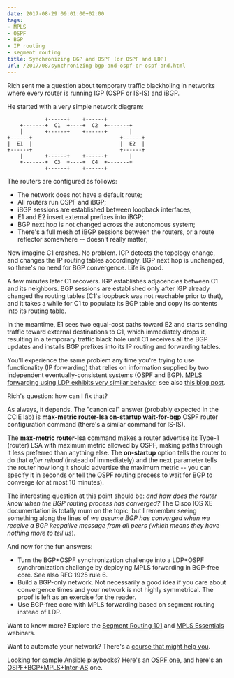 ```yaml
---
date: 2017-08-29 09:01:00+02:00
tags:
- MPLS
- OSPF
- BGP
- IP routing
- segment routing
title: Synchronizing BGP and OSPF (or OSPF and LDP)
url: /2017/08/synchronizing-bgp-and-ospf-or-ospf-and.html
---
```

Rich sent me a question about temporary traffic blackholing in networks where every router is running IGP (OSPF or IS-IS) and iBGP.

He started with a very simple network diagram:
<!--more-->
``` {.code}
            +------+    +------+
    +-------+  C1  +----+  C2  +-------+
    |       +------+    +------+       |
+------+                            +------+
|  E1  |                            |  E2  |
+------+                            +------+
    |       +------+    +------+       |
    +-------+  C3  +----+  C4  +-------+
            +------+    +------+
```

The routers are configured as follows:

-   The network does not have a default route;
-   All routers run OSPF and iBGP;
-   iBGP sessions are established between loopback interfaces;
-   E1 and E2 insert external prefixes into iBGP;
-   BGP next hop is not changed across the autonomous system;
-   There's a full mesh of iBGP sessions between the routers, or a route reflector somewhere -- doesn't really matter;

Now imagine C1 crashes. No problem. IGP detects the topology change, and changes the IP routing tables accordingly. BGP next hop is unchanged, so there's no need for BGP convergence. Life is good.

A few minutes later C1 recovers. IGP establishes adjacencies between C1 and its neighbors. BGP sessions are established only after IGP already changed the routing tables (C1's loopback was not reachable prior to that), and it takes a while for C1 to populate its BGP table and copy its contents into its routing table.

In the meantime, E1 sees two equal-cost paths toward E2 and starts sending traffic toward external destinations to C1, which immediately drops it, resulting in a temporary traffic black hole until C1 receives all the BGP updates and installs BGP prefixes into its IP routing and forwarding tables.

You'll experience the same problem any time you're trying to use functionality (IP forwarding) that relies on information supplied by two independent eventually-consistent systems (OSPF and BGP). [MPLS forwarding using LDP exhibits very similar behavior](https://blog.ipspace.net/2011/11/ldp-igp-synchronization-in-mpls.html); see also [this blog post](http://blog.ipspace.net/2008/02/use-slow-igp-startup-in-ldp-only-mpls.html).

Rich's question: how can I fix that?

As always, it depends. The "canonical" answer (probably expected in the CCIE lab) is **max-metric router-lsa on-startup wait-for-bgp** OSPF router configuration command (there's a similar command for IS-IS).

The **max-metric router-lsa** command makes a router advertise its Type-1 (router) LSA with maximum metric allowed by OSPF, making paths through it less preferred than anything else. The **on-startup** option tells the router to do that *after reload* (instead of immediately) and the next parameter tells the router how long it should advertise the maximum metric -- you can specify it in seconds or tell the OSPF routing process to wait for BGP to converge (or at most 10 minutes).

The interesting question at this point should be: *and how does the router know when the BGP routing process has converged?* The Cisco IOS XE documentation is totally mum on the topic, but I remember seeing something along the lines of *we assume BGP has converged when we receive a BGP keepalive message from all peers (which means they have nothing more to tell us*).

And now for the fun answers:

-   Turn the BGP+OSPF synchronization challenge into a LDP+OSPF synchronization challenge by deploying MPLS forwarding in BGP-free core. See also RFC 1925 rule 6.
-   Build a BGP-only network. Not necessarily a good idea if you care about convergence times and your network is not highly symmetrical. The proof is left as an exercise for the reader.
-   Use BGP-free core with MPLS forwarding based on segment routing instead of LDP.

Want to know more? Explore the [Segment Routing 101](http://www.ipspace.net/Segment_Routing_Introduction) and [MPLS Essentials](https://www.ipspace.net/MPLS_Essentials) webinars.

Want to automate your network? There's a [course that might help you](http://www.ipspace.net/Building_Network_Automation_Solutions).

Looking for sample Ansible playbooks? Here's an [OSPF one](https://github.com/ipspace/ansible-examples/tree/master/OSPF-Deployment), and here's an [OSPF+BGP+MPLS+Inter-AS](https://github.com/ipspace/MPLS-infrastructure) one.
